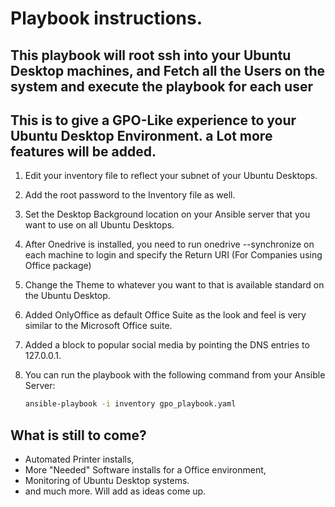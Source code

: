 # Playbook instructions.

## This playbook will root ssh into your Ubuntu Desktop machines, and Fetch all the Users on the system and execute the playbook for each user

## This is to give a GPO-Like experience to your Ubuntu Desktop Environment. a Lot more features will be added.

1. Edit your inventory file to reflect your subnet of your Ubuntu Desktops.
2. Add the root password to the Inventory file as well.
3. Set the Desktop Background location on your Ansible server that you want to use on all Ubuntu Desktops.
4. After Onedrive is installed, you need to run onedrive --synchronize on each machine to login and specify the Return URI (For Companies using Office package)
5. Change the Theme to whatever you want to that is available standard on the Ubuntu Desktop.
6. Added OnlyOffice as default Office Suite as the look and feel is very similar to the Microsoft Office suite.
7. Added a block to popular social media by pointing the DNS entries to 127.0.0.1.

8. You can run the playbook with the following command from your Ansible Server:

    ```bash
    ansible-playbook -i inventory gpo_playbook.yaml
    ```

## What is still to come?

- Automated Printer installs,
- More "Needed" Software installs for a Office environment,
- Monitoring of Ubuntu Desktop systems.
- and much more. Will add as ideas come up.